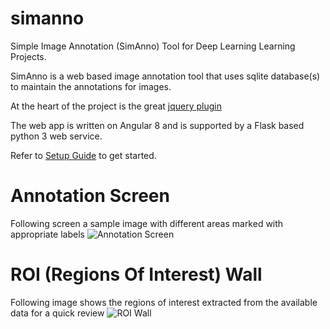# simanno
Simple Image Annotation (SimAnno) Tool for Deep Learning Learning Projects.

SimAnno is a web based image annotation tool that uses sqlite database(s) to maintain the annotations for images.

At the heart of the project is the great [jquery plugin](https://github.com/360Learning/jquery-select-areas)

The web app is written on Angular 8 and is supported by a Flask based python 3 web service.

Refer to  [Setup Guide](https://github.com/faisalthaheem/simanno/wiki/Setup-Guide) to get started.

# Annotation Screen
Following screen a sample image with different areas marked with appropriate labels
![Annotation Screen](https://cdn.rawgit.com/faisalthaheem/simanno/60587b26/screenshots/annotating-v2.png)

# ROI (Regions Of Interest) Wall
Following image shows the regions of interest extracted from the available data for a quick review
![ROI Wall](https://cdn.rawgit.com/faisalthaheem/simanno/60587b26/screenshots/wall-v2.png)